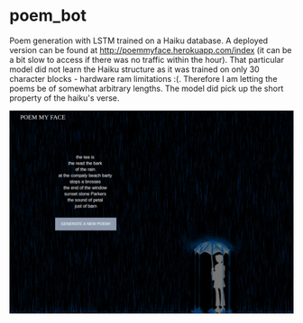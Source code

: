 # poem_bot
Poem generation with LSTM trained on a Haiku database. A deployed version can be found at http://poemmyface.herokuapp.com/index (it can be a bit slow to access if there was no traffic within the hour). That particular model did not learn the Haiku structure as it was trained on only 30 character blocks - hardware ram limitations :(. Therefore I am letting the poems be of somewhat arbitrary lengths. The model did pick up the short property of the haiku's verse.


![Image of PoemBot](https://github.com/fdupless/poem_bot/blob/master/img.png)
